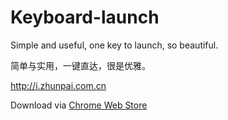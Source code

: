 # Keyboard-launch
Simple and useful, one key to launch, so beautiful.

简单与实用，一键直达，很是优雅。

http://i.zhunpai.com.cn

Download via [Chrome Web Store](https://chrome.google.com/webstore/detail/keyboard-launch/oocaffggffdbbefcmjbgkpbgehpnbadh)
